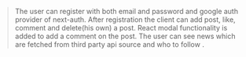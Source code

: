 >The user can register with both email and password and google auth provider of next-auth.
>After registration the client can add post, like, comment and delete(his own) a post.
>React modal functionality is added to add a comment on the post.
>The user can see news which are fetched from third party api source and who to follow .
